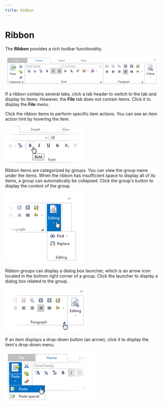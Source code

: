 ```yaml
---
title: Ribbon
---
```

# Ribbon
The **Ribbon** provides a rich toolbar functionality.

![EUD_Ribbon](../images/Img22688.png)

If a ribbon contains several tabs, click a tab header to switch to the tab and display its items. However, the **File** tab does not contain items. Click it to display the **File** menu.

Click the ribbon items to perform specific item actions. You can see an item action hint by hovering the item.

![ASPxRibbon_ItemTooltip](../images/Img21377.png)

Ribbon items are categorized by groups. You can view the group name under the items. When the ribbon has insufficient space to display all of its items, a group can automatically be collapsed. Click the group's button to display the content of the group.

![EUD_Ribbon_Groups](../images/Img22691.png)

Ribbon groups can display a dialog box launcher, which is an arrow icon located in the bottom right corner of a group. Click the launcher to display a dialog box related to the group.

![EUD_Ribbon_DBLauncher](../images/Img25454.png)

If an item displays a drop-down button (an arrow), click it to display the item's drop-down menu.

![EUD_Ribbon_DDItems](../images/Img22693.png)
